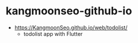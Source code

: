 # kangmoonseo-github-io

- https://KangmoonSeo.github.io/web/todolist/
    - todolist app with Flutter